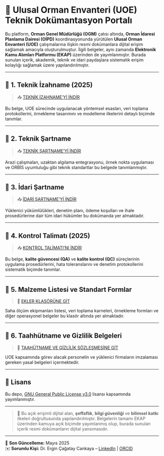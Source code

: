 # 🌲 Ulusal Orman Envanteri (UOE) Teknik Dokümantasyon Portalı

Bu platform, **Orman Genel Müdürlüğü (OGM)** çatısı altında, **Orman İdaresi Planlama Dairesi (OİPD)** koordinasyonunda yürütülen **Ulusal Orman Envanteri (UOE)** çalışmalarına ilişkin resmi dokümanlara dijital erişim sağlamak amacıyla oluşturulmuştur. İlgili belgeler, aynı zamanda **Elektronik Kamu Alımları Platformu (EKAP)** üzerinden de yayımlanmıştır. Burada sunulan içerik, akademik, teknik ve idari paydaşlara sistematik erişim kolaylığı sağlamak üzere yapılandırılmıştır.

---

## 📘 1. Teknik İzahname (2025)

> 📥 [TEKNİK İZAHNAME’Yİ İNDİR](https://raw.githubusercontent.com/ergincagataycankaya/UOE-Documents/master/ihale_dokumani_2025/TEKNIK%20IZAHNAME%202025.docx)

Bu belge, UOE sürecinde uygulanacak yöntemsel esasları, veri toplama protokollerini, örnekleme tasarımını ve modelleme ilkelerini detaylı biçimde tanımlar.

---

## 📗 2. Teknik Şartname

> 📥 [TEKNİK ŞARTNAME’Yİ İNDİR](https://raw.githubusercontent.com/ergincagataycankaya/UOE-Documents/master/TEKNIK%20SARTNAME%202025.docx)

Arazi çalışmaları, uzaktan algılama entegrasyonu, örnek nokta uygulaması ve ORBİS uyumluluğu gibi teknik standartlar bu belgede tanımlanmıştır.

---

## 📙 3. İdari Şartname

> 📥 [İDARİ ŞARTNAME’Yİ İNDİR](https://raw.githubusercontent.com/ergincagataycankaya/UOE-Documents/master/%C4%B0DAR%C4%B0%20%C5%9EARTNAME.docx)

Yüklenici yükümlülükleri, denetim planı, ödeme koşulları ve ihale prosedürlerine dair tüm idari hükümler bu dokümanda yer almaktadır.

---

## 📒 4. Kontrol Talimatı (2025)

> 📥 [KONTROL TALİMATI’NI İNDİR](https://raw.githubusercontent.com/ergincagataycankaya/UOE-Documents/master/KONTROL%20TALIMATI%202025.docx)

Bu belge, **kalite güvencesi (QA)** ve **kalite kontrol (QC)** süreçlerinin uygulama prosedürlerini, hata toleranslarını ve denetim protokollerini sistematik biçimde tanımlar.

---

## 🧾 5. Malzeme Listesi ve Standart Formlar

> 📂 [EKLER KLASÖRÜNE GİT](https://github.com/ergincagataycankaya/UOE-Documents/tree/master/EKLER)

Saha ölçüm ekipmanları listesi, veri toplama karneleri, örnekleme formları ve diğer operasyonel belgeler bu klasör altında yer almaktadır.

---

## 🔐 6. Taahhütname ve Gizlilik Belgeleri

> 📄 [TAAHÜTNAME VE GİZLİLİK SÖZLEŞMESİNE GİT](https://github.com/ergincagataycankaya/UOE-Documents/tree/master/SON_KULLANICI_TAAH%C3%9CTNAMES%C4%B0_VE_G%C4%B0ZL%C4%B0L...)

UOE kapsamında görev alacak personelin ve yüklenici firmaların imzalaması gereken yasal belgeleri içermektedir.

---

## 📜 Lisans

Bu depo, [GNU General Public License v3.0](https://github.com/ergincagataycankaya/UOE-Documents/blob/master/LICENSE) lisansı kapsamında yayımlanmıştır.

---

> 📌 Bu açık erişimli dijital alan, **şeffaflık**, **bilgi güvenliği** ve **bilimsel katkı** ilkeleri doğrultusunda yapılandırılmıştır. Belgelerin tamamı EKAP üzerinden kamuya açık biçimde yayımlanmış olup, burada sunulan içerik resmi dokümanların dijital yansımasıdır.

---

📅 **Son Güncelleme:** Mayıs 2025  
✉️ **Sorumlu Kişi:** Dr. Ergin Çağatay Cankaya – [LinkedIn](#) | [ORCID](#)
